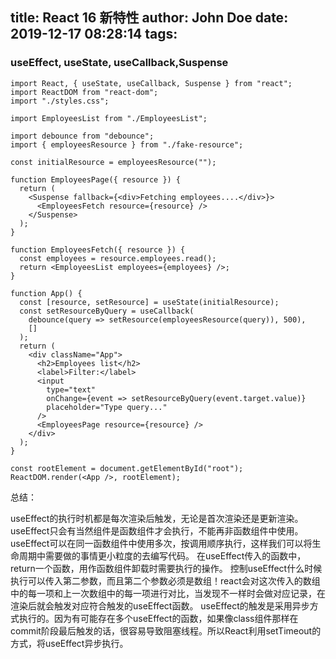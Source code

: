 title: React 16 新特性
author: John Doe
date: 2019-12-17 08:28:14
tags:
---
###  useEffect, useState, useCallback,Suspense

```
import React, { useState, useCallback, Suspense } from "react";
import ReactDOM from "react-dom";
import "./styles.css";

import EmployeesList from "./EmployeesList";

import debounce from "debounce";
import { employeesResource } from "./fake-resource";

const initialResource = employeesResource("");

function EmployeesPage({ resource }) {
  return (
    <Suspense fallback={<div>Fetching employees....</div>}>
      <EmployeesFetch resource={resource} />
    </Suspense>
  );
}

function EmployeesFetch({ resource }) {
  const employees = resource.employees.read();
  return <EmployeesList employees={employees} />;
}

function App() {
  const [resource, setResource] = useState(initialResource);
  const setResourceByQuery = useCallback(
    debounce(query => setResource(employeesResource(query)), 500),
    []
  );
  return (
    <div className="App">
      <h2>Employees list</h2>
      <label>Filter:</label>
      <input
        type="text"
        onChange={event => setResourceByQuery(event.target.value)}
        placeholder="Type query..."
      />
      <EmployeesPage resource={resource} />
    </div>
  );
}

const rootElement = document.getElementById("root");
ReactDOM.render(<App />, rootElement);

```
总结：

useEffect的执行时机都是每次渲染后触发，无论是首次渲染还是更新渲染。
useEffect只会有当然组件是函数组件才会执行，不能再非函数组件中使用。
useEffect可以在同一函数组件中使用多次，按调用顺序执行，这样我们可以将生命周期中需要做的事情更小粒度的去编写代码。
在useEffect传入的函数中，return一个函数，用作函数组件卸载时需要执行的操作。
控制useEffect什么时候执行可以传入第二参数，而且第二个参数必须是数组！react会对这次传入的数组中的每一项和上一次数组中的每一项进行对比，当发现不一样时会做对应记录，在渲染后就会触发对应符合触发的useEffect函数。
useEffect的触发是采用异步方式执行的。因为有可能存在多个useEffect的函数，如果像class组件那样在commit阶段最后触发的话，很容易导致阻塞线程。所以React利用setTimeout的方式，将useEffect异步执行。